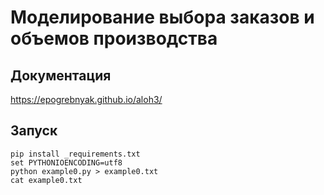 # Моделирование выбора заказов и объемов производства

## Документация

https://epogrebnyak.github.io/aloh3/


  
## Запуск  

```
pip install _requirements.txt  
set PYTHONIOENCODING=utf8  
python example0.py > example0.txt
cat example0.txt
```  
